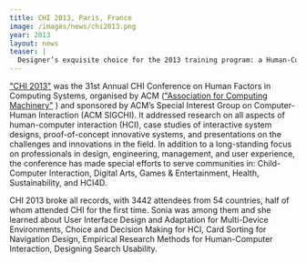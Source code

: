 ```yaml
---
title: CHI 2013, Paris, France 
image: /images/news/chi2013.png
year: 2013
layout: news
teaser: |
  Designer’s exquisite choice for the 2013 training program: a Human-Computer Interaction (HCI) conference held in one of the world’s fashion capitals. 
---
```

["CHI 2013"][CHI2013]   was the 31st Annual CHI Conference on Human Factors in Computing Systems, organised by ACM (["Association for Computing Machinery"][ACM] ) and sponsored by ACM’s Special Interest Group on Computer-Human Interaction (ACM SIGCHI).
It addressed research on all aspects of human-computer interaction (HCI), case studies of interactive system designs, proof-of-concept innovative systems, and presentations on the challenges and innovations in the field.  In addition to a long-standing focus on professionals in design, engineering, management, and user experience, the conference has made special efforts to serve communities in: Child-Computer Interaction, Digital Arts, Games & Entertainment, Health, Sustainability, and HCI4D.
 
CHI 2013 broke all records, with 3442 attendees from 54 countries, half of whom attended CHI for the first time. Sonia was among them and she learned about User Interface Design and Adaptation for Multi-Device Environments, Choice and Decision Making for HCI, Card Sorting for Navigation Design, Empirical Research Methods for Human-Computer Interaction, Designing Search Usability.

[CHI2013]: http://chi2013.acm.org/ 
[ACM]: http://www.acm.org/

